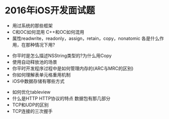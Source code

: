 # 2016年iOS开发面试题

* 用过系统的那些框架
* C和OC如何混用 C++和OC如何混用
* 属性readwrite，readonly，assign，retain，copy，nonatomic 各是什么作用，在那种情况下用?
- 你平时是怎么描述NSString类型的?为什么用Copy
- 使用自动释放池的场景
- 你平时开发程序过程中是如何管理内存的(ARC与MRC的区别)
- 你如何理解表单元格重用机制
- iOS中数据存储有哪些方式
* 如何优化tableview
* 什么是HTTP HTTP协议的特点 数据包有那几部分
* TCP和UDP的区别
* TCP连接的三次握手

